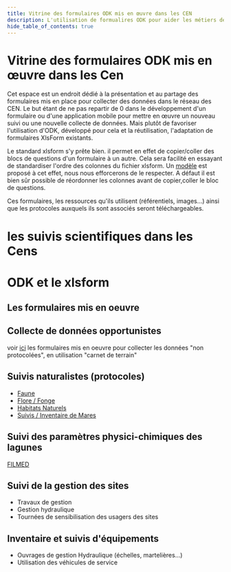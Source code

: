 ```yaml
---
title: Vitrine des formulaires ODK mis en œuvre dans les CEN
description: L'utilisation de formualires ODK pour aider les métiers de la conservation de la nature
hide_table_of_contents: true
---
```

# Vitrine des formulaires ODK mis en œuvre dans les Cen

Cet espace est un endroit dédié à la présentation et au partage des formulaires mis en place pour collecter des données dans le réseau des CEN. Le but étant de ne pas repartir de 0 dans le développement d'un formulaire ou d'une application mobile pour mettre en œuvre un nouveau suivi ou une nouvelle collecte de données. Mais plutôt de favoriser l'utilisation d'ODK, développé pour cela et la réutilisation, l'adaptation de formulaires XlsForm existants.

Le standard xlsform s'y prête bien. il permet en effet de copier/coller des blocs de questions d'un formulaire à un autre. Cela sera facilité en essayant de standardiser l'ordre des colonnes du fichier xlsform. Un [modèle](template_xlsform.xlsx) est proposé à cet effet, nous nous efforcerons de le respecter. A défaut il est bien sûr possible de réordonner les colonnes avant de copier,coller le bloc de questions.

Ces formulaires, les ressources qu'ils utilisent (référentiels, images...) ainsi que les protocoles auxquels ils sont associés seront téléchargeables.

# les suivis scientifiques dans les Cens

# ODK et le xlsform

## Les formulaires mis en oeuvre

## Collecte de données opportunistes

voir [ici](collecte-donnees-opportunistes.md) les formulaires mis en oeuvre pour collecter les données "non protocolées", en utilisation "carnet de terrain"

## Suivis naturalistes (protocoles)

* [Faune](suivis-faune.md)
* [Flore / Fonge](suivis-flore-fonge.md)
* [Habitats Naturels](suivis-habitats-naturels.md)
* [Suivis / Inventaire de Mares](./pram.md)

## Suivi des paramètres physici-chimiques des lagunes

[FILMED](filmed.md)

## Suivi de la gestion des sites

* Travaux de gestion
* Gestion hydraulique
* Tournées de sensibilisation des usagers des sites

## Inventaire et suivis d'équipements

* Ouvrages de gestion Hydraulique (échelles, martelières...)
* Utilisation des véhicules de service